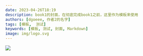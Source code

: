 ```yaml
---
date: 2023-04-26T18:19
description: book1的封面，在彻底完成book1之前，这里作为模板来使用
authors: [dgoeee, 作者2的名字]
tags: [模板,  测试]
keywords: [模板, 测试, 封面, Markdown]
image: img/logo.svg
---
```




![](https://oss-cdn-main.draft.art/aiDraw/predict/output_hd/YIONsScxGW7gELLc5vRL8LFYxoI7KWnv-0.jpg)

